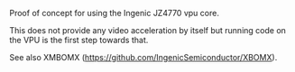 Proof of concept for using the Ingenic JZ4770 vpu core.

This does not provide any video acceleration by itself but running code on the VPU
is the first step towards that.

See also XMBOMX (https://github.com/IngenicSemiconductor/XBOMX).

